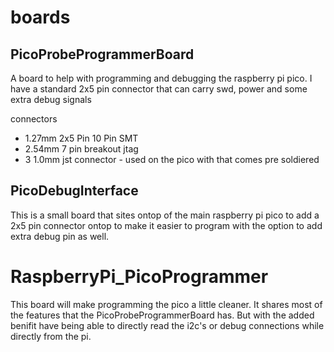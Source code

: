 # boards
## PicoProbeProgrammerBoard

A board to help with programming and debugging the raspberry pi pico.  I have a standard 2x5 pin connector that can carry swd, power and some extra debug signals

connectors 
* 1.27mm 2x5 Pin 10 Pin SMT
* 2.54mm 7 pin breakout jtag
* 3 1.0mm jst connector - used on the pico with that comes pre soldiered


## PicoDebugInterface

This is a small board that sites ontop of the main raspberry pi pico to add a 2x5 pin connector ontop to make it easier to program with the option to add extra debug pin as well.


# RaspberryPi_PicoProgrammer

This board will make programming the pico a little cleaner.  It shares most of the features that the PicoProbeProgrammerBoard has.  But with the added benifit have being able to directly read the i2c's or debug connections while directly from the pi.